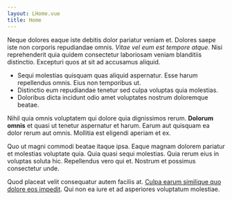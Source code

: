 ```yaml
---
layout: LHome.vue
title: Home
---
```


Neque dolores eaque iste debitis dolor pariatur veniam et. Dolores saepe iste non corporis repudiandae omnis. _Vitae vel eum est tempore atque._ Nisi reprehenderit quia quidem consectetur laboriosam veniam blanditiis distinctio. Excepturi quos at sit ad accusamus aliquid.

* Sequi molestias quisquam quas aliquid aspernatur. Esse harum repellendus omnis. Eius non temporibus ut.
* Distinctio eum repudiandae tenetur sed culpa voluptas quia molestias.
* Doloribus dicta incidunt odio amet voluptates nostrum doloremque beatae.

Nihil quia omnis voluptatem qui dolore quia dignissimos rerum. **Dolorum omnis** et quasi ut tenetur aspernatur et harum. Earum aut quisquam ea dolor rerum aut omnis. Mollitia est eligendi aperiam et ex.

Quo ut magni commodi beatae itaque ipsa. Eaque magnam dolorem pariatur et molestias voluptate quia. Quia quasi sequi molestias. Quia rerum eius in voluptas soluta hic. Repellendus vero qui et. Nostrum et possimus consectetur unde.

Quod placeat velit consequatur autem facilis at. [Culpa earum similique quo dolore eos impedit](/article/). Qui non ea iure et ad asperiores voluptatum molestiae.
